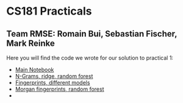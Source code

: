 # CS181 Practicals
## Team RMSE: Romain Bui, Sebastian Fischer, Mark Reinke

Here you will find the code we wrote for our solution to practical 1:
* [Main Notebook](https://github.com/markreinke/cs181-practicals/blob/practical1/eda_crossvalidation.ipynb)
* [N-Grams, ridge, random forest](https://github.com/markreinke/cs181-practicals/blob/practical1/ngrams_linreg_forests.ipynb)
* [Fingerprints, different models](https://github.com/markreinke/cs181-practicals/blob/practical1/Practical1_Regression%20Models_SeFi_v02.ipynb)
* [Morgan fingerprints, random forest](https://github.com/markreinke/cs181-practicals/blob/practical1/morganfps_forests.ipynb)
* []()
